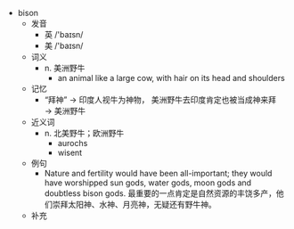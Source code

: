 - bison
  - 发音
    - 英 /'baɪsn/
    - 美 /'baɪsn/
  - 词义
    - n. 美洲野牛
      - an animal like a large cow, with hair on its head and shoulders
  - 记忆
    - “拜神” → 印度人视牛为神物， 美洲野牛去印度肯定也被当成神来拜 → 美洲野牛
  - 近义词
    - n. 北美野牛；欧洲野牛
      - aurochs
      - wisent
  - 例句
    - Nature and fertility would have been all-important; they would have worshipped sun gods, water gods, moon gods and doubtless bison gods. 最重要的一点肯定是自然资源的丰饶多产，他们崇拜太阳神、水神、月亮神，无疑还有野牛神。
  - 补充